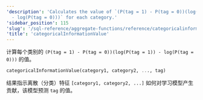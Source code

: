 ```yaml
---
'description': 'Calculates the value of `(P(tag = 1) - P(tag = 0))(log(P(tag = 1))
  - log(P(tag = 0)))` for each category.'
'sidebar_position': 115
'slug': '/sql-reference/aggregate-functions/reference/categoricalinformationvalue'
'title': 'categoricalInformationValue'
---
```




计算每个类别的 `(P(tag = 1) - P(tag = 0))(log(P(tag = 1)) - log(P(tag = 0)))` 的值。

```sql
categoricalInformationValue(category1, category2, ..., tag)
```

结果指示离散（分类）特征 `[category1, category2, ...]` 如何对学习模型产生贡献，该模型预测 `tag` 的值。
